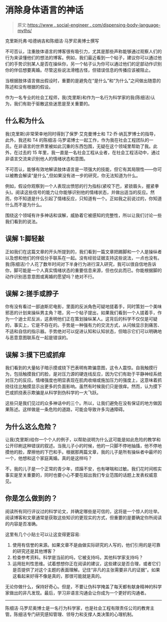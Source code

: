 # 消除身体语言的神话

> 原文:[https://www . social-engineer . com/dispensing-body-language-myths/](https://www.social-engineer.com/dispelling-body-language-myths/)

克里斯托弗·哈德纳吉和陈细洁·马罗尼奥博士撰写

不可否认，注重肢体语言的博客很有吸引力，尤其是那些声称能够通过观察人们的行为来读懂他们的想法的博客。例如，我们最近看到一个帖子，建议你可以通过他们的手势识别某人是否在操纵你，另一个帖子认为你可以通过他们的足部动作识别你的伴侣想要离婚。尽管这些说法滑稽古怪，但错误信息的传播应该被阻止。

当根据肢体语言做出假设时，重要的是避免在“是什么”和“为什么”之间做出随意的陈述和没有根据的假设。

作为一名专业的社会工程师，我(克里斯)和作为一名行为科学家的我(陈细洁)认为，我们有助于驱散这些迷思是至关重要的。

## 什么和为什么

我(克里斯)非常荣幸地同时得到了保罗·艾克曼博士和 T2·乔·纳瓦罗博士的指导，此外，我还和 T4 的陈细洁·马罗诺博士一起工作，作为我在社会工程团队的一员。在非语言的世界里被如此沉重的东西包围，无疑在这个领域里帮助了我。此外，在过去的 15 年里，我一直是一名社会工程从业者，在社会工程活动中，通过非语言交流来识别他人的情绪状态和意图。

不可否认，能够有效地解读肢体语言是一项强大的技能，但它有其局限性——你可以被教会解读“是什么”,但如果没有进一步的研究，你无法知道为什么。

例如，假设你观察到一个人表现出愤怒的行为指标(紧咬下巴，紧锁眉头，握紧拳头)。阅读这些信号的能力让你能够识别他的情绪状态，并做出适当的反应。然而，你不知道是什么引起了情绪反应，只知道有一个。正如我之前说过的，你知道什么而不是为什么。

围绕这个领域有许多神话和误解，威胁着它被感知的完整性，所以让我们讨论一些我们看到的说法。

## 误解 1:脚轻敲

正如我们在这篇文章的开头所提到的，我们看到一篇文章把踢脚和一个人是操纵者以及想和他们的伴侣分手联系在一起。没有经验证据支持这些说法，一点也没有。我(陈细洁)个人花了数年时间对下半身行为进行深入研究，我可以很自信地告诉你，脚可能是一个人真实情绪状态的重要信息来源，但也仅此而已。你能根据脚的动作识别恶意意图或离婚的愿望吗？绝对不行。

## 误解 2:搓手或脖子

你有没有看过一部迪斯尼电影，里面的反派角色可疑地搓着手，同时策划一个美味邪恶的计划来操纵男主角？嗯，另一个帖子提出，如果我们看到一个人搓着手，作为一个迪士尼反派，这表明他们正在策划操纵某人。这背后的科学不仅仅是可疑的，事实上，它是不存在的。手势是一种强有力的交流方式，从问候显示到痛苦、不适和自信的指示器。手势绝对可以促进认知和认知状态，但暗示它们可以明确地与恶意意图联系在一起是错误的。

## 误解 3:摸下巴或抓痒

我们看到的大量帖子暗示摸或挠下巴表明有欺骗意图，这令人震惊。自我触摸行为，包括触摸我们的脸，是对压力源的硬连线反应，因为它们有助于平静神经系统对压力的反应。情绪强度也明显表现在肌肉收缩或施加压力的强度上，这意味着抓挠往往比触摸显示出更多的负面影响。虽然有时候我们只是很痒。然而，认为摸下巴或抓挠表示欺骗是从科学到伪科学的一大飞跃。

这些只是我们见过的众多神话中的三个。所以，让我们避免在没有保证的地方做因果陈述。这样做是一条危险的道路，可能会导致许多沟通障碍。

## 为什么这么危险？

让我(克里斯)给你一个个人的例子，以帮助说明为什么这可能是如此危险的教学和公开印刷这种错误的叙述。当我儿子小的时候，他的一只脚不停地抽搐，他不停地摸他的脸，摩擦他的下巴和手。根据那两篇文章，我的儿子是所有操纵者中最坏的一个，他想和这个家庭离婚。真的是这样吗？

不，我的儿子是一个正常的青少年，烦躁不安，也有哮喘和过敏。我们花时间核实事实是至关重要的，同时也要小心不要在超出我们专业范围的话题上发表权威意见。

## 你是怎么做到的？

阅读所有同行评议过的科学论文，并确定哪些是可信的，这将是一个惊人的壮举。阅读博客和文章通常是获取这些知识的更现实的方式，但重要的是要确定你所阅读的内容是否准确。

这里有几个小贴士可以让这变得更容易:

1.  使用有信誉的来源。如果文章不是由做实际研究的人写的，他们引用的是可靠的研究还是其他博客？
2.  检查参考资料。科学是当前的吗，它被支持吗，其他科学家支持吗？
3.  运用批判性思维。试着想想你正在阅读的建议，这些建议是否合理，或者它们是否提供了对这个主题的表面理解。记住“非凡的主张需要非凡的证据”。如果这看起来好得不像是真的，那很可能就是真的。

无论你做什么，保持好奇心。但是，不要让伪科学掩盖了每天都有献身精神的科学家做出的非凡发现。最后，学习非语言沟通会让你成为一个更好的沟通者。

* * *

陈细洁·马罗尼奥博士是一名行为科学家，也是社会工程有限责任公司的教育主管。陈细洁专门研究感知管理、领导力和支撑人类决策的心理机制。
